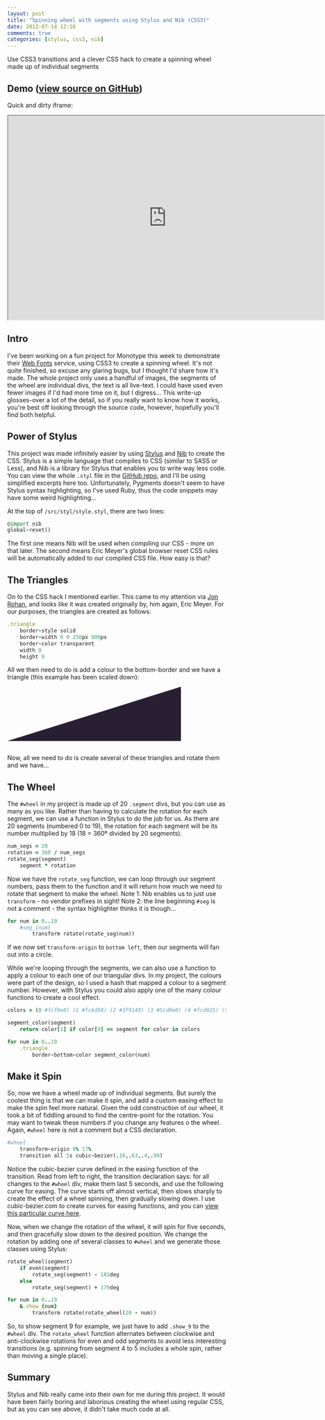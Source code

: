```yaml
---
layout: post
title: "Spinning wheel with segments using Stylus and Nib (CSS3)"
date: 2012-07-14 12:16
comments: true
categories: [stylus, css3, nib]
---
```


Use CSS3 transitions and a clever CSS hack to create a spinning wheel made up of individual segments<!-- more -->

## Demo ([view source on GitHub](https://github.com/benhartley/wheel-demo))
Quick and dirty iframe:

<iframe style="width:728px; height:470px;" src="http://d2uqigvzon6qhz.cloudfront.net/"></iframe>

## Intro
I've been working on a fun project for Monotype this week to demonstrate their [Web Fonts](http://webfonts.fonts.com) service, using CSS3 to create a spinning wheel. It's not quite finished, so excuse any glaring bugs, but I thought I'd share how it's made. The whole project only uses a handful of images, the segments of the wheel are individual divs, the text is all live-text. I could have used even fewer images if I'd had more time on it, but I digress... This write-up glosses-over a lot of the detail, so if you really want to know how it works, you're best off looking through the source code, however, hopefully you'll find both helpful.

## Power of Stylus
This project was made infinitely easier by using [Stylus](http://learnboost.github.com/stylus/) and [Nib](http://visionmedia.github.com/nib/) to create the CSS. Stylus is a simple language that compiles to CSS (similar to SASS or Less), and Nib is a library for Stylus that enables you to write way less code. You can view the whole `.styl` file in the [GitHub repo](https://github.com/benhartley/wheel-demo), and I'll be using simplified excerpts here too. Unfortunately, Pygments doesn't seem to have Stylus syntax highlighting, so I've used Ruby, thus the code snippets may have some weird highlighting...

At the top of `/src/styl/style.styl`, there are two lines:

``` ruby Stylus setup
@import nib
global-reset()
```

The first one means Nib will be used when compiling our CSS - more on that later. The second means Eric Meyer's global browser reset CSS rules will be automatically added to our compiled CSS file. How easy is that?

## The Triangles
On to the CSS hack I mentioned earlier. This came to my attention via [Jon Rohan](http://jonrohan.me/guide/css/creating-triangles-in-css/), and looks like it was created originally by, him again, Eric Meyer. For our purposes, the triangles are created as follows:

``` ruby Triangular divs
.triangle
    border-style solid
    border-width 0 0 250px 800px
    border-color transparent
    width 0
    height 0
```

All we then need to do is add a colour to the bottom-border and we have a triangle (this example has been scaled down):

<div style="border-style:solid;border-width:0 0 125px 400px;border-color:transparent;border-bottom-color:#291f33;width:0;height:0;margin-bottom:30px;"></div>

Now, all we need to do is create several of these triangles and rotate them and we have...

## The Wheel
The `#wheel` in my project is made up of 20 `.segment` divs, but you can use as many as you like. Rather than having to calculate the rotation for each segment, we can use a function in Stylus to do the job for us. As there are 20 segments (numbered 0 to 19), the rotation for each segment will be its number multiplied by 18 (18 = 360º divided by 20 segments). 

``` ruby Rotating the segments
num_segs = 20
rotation = 360 / num_segs
rotate_seg(segment)
    segment * rotation
```

Now we have the `rotate_seg` function, we can loop through our segment numbers, pass them to the function and it will return how much we need to rotate that segment to make the wheel. Note 1: Nib enables us to just use `transform` - no vendor prefixes in sight! Note 2: the line beginning `#seg` is not a comment - the syntax highlighter thinks it is though...

``` ruby Loop through segments and apply rotation
for num in 0..19
    #seg_{num}
        transform rotate(rotate_seg(num)) 
```

If we now set `transform-origin` to `bottom left`, then our segments will fan out into a circle.

While we're looping through the segments, we can also use a function to apply a colour to each one of our triangular divs. In my project, the colours were part of the design, so I used a hash that mapped a colour to a segment number. However, with Stylus you could also apply one of the many colour functions to create a cool effect.

``` ruby Apply a colour to each segment
colors = (0 #fcf0e0) (1 #fc6d58) (2 #3f9149) (3 #5cd0e0) (4 #fcd925) (5 #03b845) (6 #8f0f80) (7 #fc35aa) (8 #b5f032) (9 #fc6d58) (10 #1cd9a6) (11 #def01f) (12 #fca932) (13 #3f659a) (14 #e2d62c) (15 #ea1c53) (16 #5cd0e0) (17 #fca932) (18 #1cd9a6) (19 #c3d49e)

segment_color(segment)
    return color[1] if color[0] == segment for color in colors 

for num in 0..19
    .triangle
        border-bottom-color segment_color(num)
```

## Make it Spin
So, now we have a wheel made up of individual segments. But surely the coolest thing is that we can make it spin, and add a custom easing effect to make the spin feel more natural. Given the odd construction of our wheel, it took a bit of fiddling around to find the centre-point for the rotation. You may want to tweak these numbers if you change any features o the wheel. Again, `#wheel` here is not a comment but a CSS declaration.

``` ruby Finding the centre + setting rotation speed
#wheel
    transform-origin 0% 17%
    transition all 5s cubic-bezier(.16,.63,.4,.99)
```

Notice the cubic-bezier curve defined in the easing function of the transition. Read from left to right, the transition declaration says: for all changes to the `#wheel` div, make them last 5 seconds, and use the following curve for easing. The curve starts off almost vertical, then slows sharply to create the effect of a wheel spinning, then gradually slowing down. I use cubic-bezier.com to create curves for easing functions, and you can [view this particular curve here](http://cubic-bezier.com/#.16,.63,.4,.99).

Now, when we change the rotation of the wheel, it will spin for five seconds, and then gracefully slow down to the desired position. We change the rotation by adding one of several classes to `#wheel` and we generate those classes using Stylus:

``` ruby Rotation classes for the wheel
rotate_wheel(segment)
    if even(segment)
        rotate_seg(segment) - 181deg
    else
        rotate_seg(segment) + 179deg

for num in 0..19
    &.show_{num}
        transform rotate(rotate_wheel(20 - num))
```

So, to show segment 9 for example, we just have to add `.show_9` to the `#wheel` div. The `rotate_wheel` function alternates between clockwise and anti-clockwise rotations for even and odd segments to avoid less interesting transitions (e.g. spinning from segment 4 to 5 includes a whole spin, rather than moving a single place).

## Summary
Stylus and Nib really came into their own for me during this project. It would have been fairly boring and laborious creating the wheel using regular CSS, but as you can see above, it didn't take much code at all.

